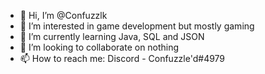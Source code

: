 - 👋 Hi, I’m @Confuzzlk
- 👀 I’m interested in game development but mostly gaming
- 🌱 I’m currently learning Java, SQL and JSON
- 💞️ I’m looking to collaborate on nothing
- 📫 How to reach me: Discord - Confuzzle'd#4979

<!---
Confuzzlk/Confuzzlk is a ✨ special ✨ repository because its `README.md` (this file) appears on your GitHub profile.
You can click the Preview link to take a look at your changes.
--->
